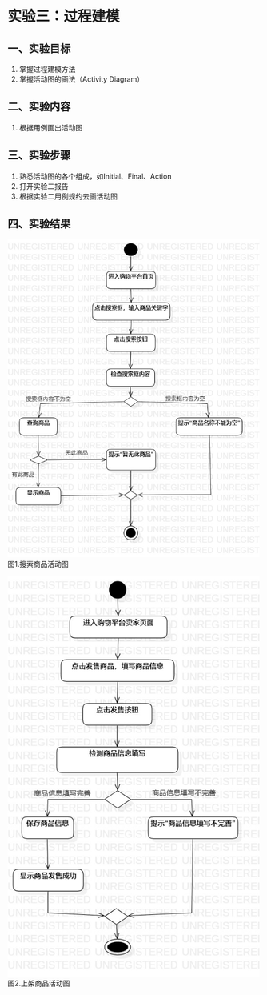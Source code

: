 # 实验三：过程建模

## 一、实验目标
1. 掌握过程建模方法
2. 掌握活动图的画法（Activity Diagram）

## 二、实验内容
1. 根据用例画出活动图

## 三、实验步骤
1. 熟悉活动图的各个组成，如Initial、Final、Action
2. 打开实验二报告
3. 根据实验二用例规约去画活动图

## 四、实验结果

![第一个活动图](./search.jpg)  
图1.搜索商品活动图

![第二个活动图](./add.jpg)  
图2.上架商品活动图
